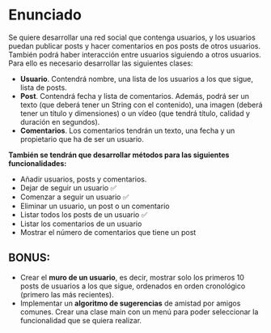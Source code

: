 # Enunciado
Se quiere desarrollar una red social que contenga usuarios, y los usuarios puedan publicar posts y hacer comentarios en pos posts de otros usuarios. También podrá haber interacción entre usuarios siguiendo a otros usuarios. Para ello es necesario desarrollar las siguientes clases:

* **Usuario**. Contendrá nombre, una lista de los usuarios a los que sigue, lista de posts.
* **Post**. Contendrá fecha y lista de comentarios. Además, podrá ser un texto (que deberá tener un String con el contenido), una imagen (deberá tener un título y dimensiones) o un vídeo (que tendrá título, calidad y duración en segundos).
* **Comentarios**. Los comentarios tendrán un texto, una fecha y un propietario que ha de ser un usuario.


**También se tendrán que desarrollar métodos para las siguientes funcionalidades:**


- Añadir usuarios, posts y comentarios. 
- Dejar de seguir un usuario ✅
- Comenzar a seguir un usuario ✅
- Eliminar un usuario, un post o un comentario
- Listar todos los posts de un usuario ✅
- Listar los comentarios de un usuario
- Mostrar el número de comentarios que tiene un post


## BONUS:


- Crear el **muro de un usuario**, es decir, mostrar solo los primeros 10 posts de usuarios a los que sigue, ordenados en orden cronológico (primero las más recientes).
- Implementar un **algoritmo de sugerencias** de amistad por amigos comunes.
  Crear una clase main con un menú para poder seleccionar la funcionalidad que se quiera realizar.